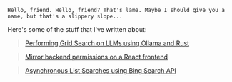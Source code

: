 `Hello, friend. Hello, friend? That's lame. Maybe I should give you a name, but that's a slippery slope...`

Here's some of the stuff that I've written about:

> [Performing Grid Search on LLMs using Ollama and Rust](https://dezoito.github.io/2023/12/27/rust-ollama-grid-search.html)

> [Mirror backend permissions on a React frontend](https://dezoito.github.io/2021/09/09/react-mirror-backend-permissions.html)

> [Asynchronous List Searches using Bing Search API](https://dezoito.github.io/2020/05/16/node-asynchronous-list-searches-with-bing-api.html)

<!--
  **dezoito/dezoito** is a ✨ _special_ ✨ repository because its `README.md` (this file) appears on your GitHub profile.

Here are some ideas to get you started:

🔭 I’m currently working on ...
- 🌱 I’m currently learning ...
- 👯 I’m looking to collaborate on ...
- 🤔 I’m looking for help with ...
- 💬 Ask me about ...
- 📫 How to reach me: ...
- 😄 Pronouns: ...
- ⚡ Fun fact: ...
  -->
